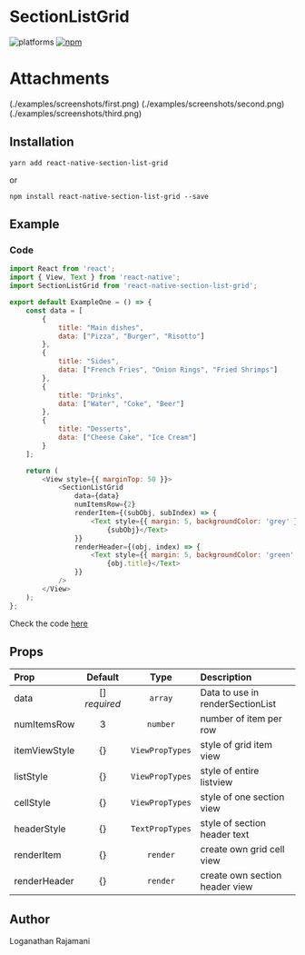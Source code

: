 # SectionListGrid

![platforms](https://img.shields.io/badge/platforms-Android%20|%20iOS-brightgreen.svg)
[![npm](https://img.shields.io/npm/v/react-native-grid-list.svg)](https://www.npmjs.com/package/react-native-grid-list)
# Attachments
(./examples/screenshots/first.png) (./examples/screenshots/second.png) (./examples/screenshots/third.png)

## Installation

```
yarn add react-native-section-list-grid
```

or

```
npm install react-native-section-list-grid --save
```

## Example


### Code

```js
import React from 'react';
import { View, Text } from 'react-native';
import SectionListGrid from 'react-native-section-list-grid';

export default ExampleOne = () => {
    const data = [
        {
            title: "Main dishes",
            data: ["Pizza", "Burger", "Risotto"]
        },
        {
            title: "Sides",
            data: ["French Fries", "Onion Rings", "Fried Shrimps"]
        },
        {
            title: "Drinks",
            data: ["Water", "Coke", "Beer"]
        },
        {
            title: "Desserts",
            data: ["Cheese Cake", "Ice Cream"]
        }
    ];

    return (
        <View style={{ marginTop: 50 }}>
            <SectionListGrid
                data={data}
                numItemsRow={2}
                renderItem={(subObj, subIndex) => {
                    <Text style={{ margin: 5, backgroundColor: 'grey' }} key={subIndex}>
                        {subObj}</Text>
                }}
                renderHeader={(obj, index) => {
                    <Text style={{ margin: 5, backgroundColor: 'green' }}>
                        {obj.title}</Text>
                }}
            />
        </View>
    );
};
```

Check the code [here](./examples/ExampleOne.js)


## Props

| Prop                            |              Default               |      Type       | Description                                |
| :------------------------------ | :--------------------------------: | :-------------: | :----------------------------------------- |
| data                            |       [] _required_                          |`array`          | Data to use in renderSectionList           |
| numItemsRow                     |       3                            |`number`         | number of item per row                     |
| itemViewStyle                   |       {}                           |`ViewPropTypes`  | style of grid item view                    |
| listStyle                       |       {}                           |`ViewPropTypes`  | style of entire listview                   |
| cellStyle                       |       {}                           |`ViewPropTypes`  | style of one section view                  |
| headerStyle                     |       {}                           |`TextPropTypes`  | style of section header text               |
| renderItem                      |       <Text>{}</Text>              |`render`         | create own grid cell view                  |
| renderHeader                    |       <Text>{}</Text>              |`render`         | create own section header view             |

## Author

Loganathan Rajamani
